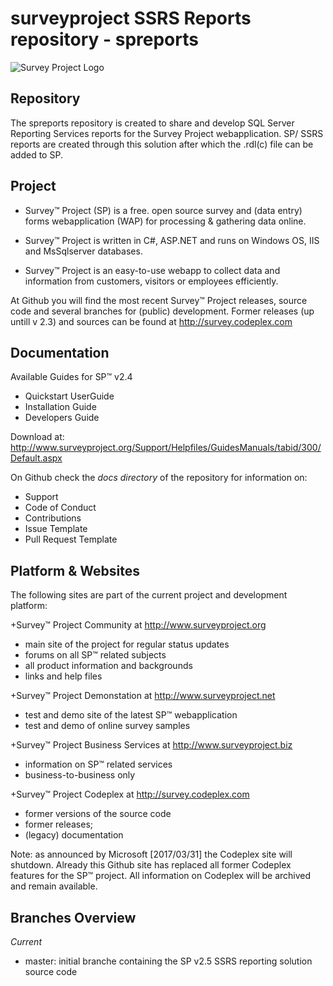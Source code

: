 # surveyproject SSRS Reports repository - spreports
  
![Survey Project Logo](http://download-codeplex.sec.s-msft.com/Download?ProjectName=survey&DownloadId=838352&Build=20983)  

## Repository
The spreports repository is created to share and develop SQL Server Reporting Services reports for the Survey Project webapplication. SP/ SSRS reports are created through this solution after which the .rdl(c) file can be added to SP.


## Project  
- Survey™ Project (SP) is a free. open source survey and (data entry) forms webapplication (WAP) for processing & gathering data online. 

- Survey™ Project is written in C#, ASP.NET and runs on Windows OS, IIS and MsSqlserver databases.

- Survey™ Project is an easy-to-use webapp to collect data and information from customers, visitors or employees efficiently.

At Github you will find the most recent Survey™ Project releases, source code and several branches for (public) development.
Former releases (up untill v 2.3) and sources can be found at http://survey.codeplex.com
  
## Documentation
Available Guides for SP™ v2.4
- Quickstart UserGuide  
- Installation Guide  
- Developers Guide  

Download at: http://www.surveyproject.org/Support/Helpfiles/GuidesManuals/tabid/300/Default.aspx  
  
On Github check the *docs directory* of the repository for information on:
- Support
- Code of Conduct
- Contributions
- Issue Template
- Pull Request Template

## Platform & Websites

The following sites are part of the current project and development platform:

+Survey™ Project Community at http://www.surveyproject.org
* main site of the project for regular status updates
* forums on all SP™ related subjects
* all product information and backgrounds
* links and help files

+Survey™ Project Demonstation at http://www.surveyproject.net
* test and demo site of the latest SP™ webapplication
* test and demo of online survey samples

+Survey™ Project Business Services at http://www.surveyproject.biz
* information on SP™ related services
* business-to-business only

+Survey™ Project Codeplex at http://survey.codeplex.com
* former versions of the source code
* former releases;
* (legacy) documentation

Note: as announced by Microsoft [2017/03/31] the Codeplex site will shutdown. Already this Github site has replaced all former Codeplex features for the SP™ project. All information on Codeplex will be archived and remain available.

## Branches Overview
*Current*
- master: initial branche containing the SP v2.5 SSRS reporting solution source code
